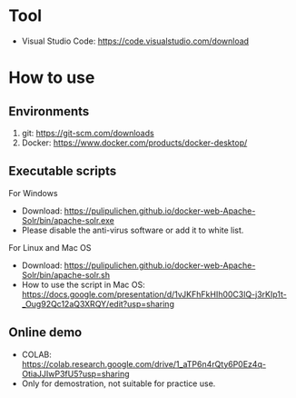 # Tool

- Visual Studio Code: https://code.visualstudio.com/download

# How to use

## Environments

1. git: https://git-scm.com/downloads
2. Docker: https://www.docker.com/products/docker-desktop/

## Executable scripts

For Windows 
- Download: https://pulipulichen.github.io/docker-web-Apache-Solr/bin/apache-solr.exe
- Please disable the anti-virus software or add it to white list.


For Linux and Mac OS
- Download: https://pulipulichen.github.io/docker-web-Apache-Solr/bin/apache-solr.sh
- How to use the script in Mac OS: https://docs.google.com/presentation/d/1vJKFhFkHIh00C3lQ-j3rKIp1t-_Oug92Qc12aQ3XRQY/edit?usp=sharing

## Online demo

- COLAB: https://colab.research.google.com/drive/1_aTP6n4rQty6P0Ez4q-OtiaJJIwP3fU5?usp=sharing
- Only for demostration, not suitable for practice use.